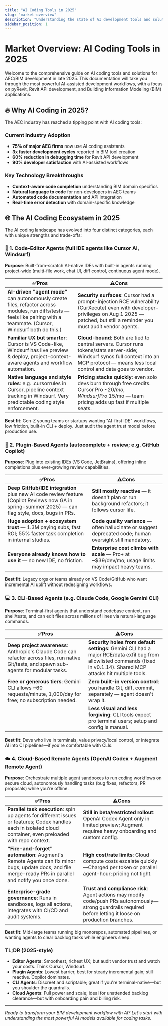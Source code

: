 ```yaml
---
title: "AI Coding Tools in 2025"
slug: "market-overview"
description: "Understanding the state of AI development tools and solutions for AEC/BIM development in late 2025"
sidebar_position: 1
---
```

# Market Overview: AI Coding Tools in 2025

Welcome to the comprehensive guide on AI coding tools and solutions for AEC/BIM development in late 2025. This documentation will take you through the most powerful AI-assisted development workflows, with a focus on pyRevit, Revit API development, and Building Information Modeling (BIM) applications.

## 🔥 Why AI Coding in 2025?

The AEC industry has reached a tipping point with AI coding tools:

### Current Industry Adoption

- **75% of major AEC firms** now use AI coding assistants
- **3x faster development cycles** reported in BIM tool creation
- **60% reduction in debugging time** for Revit API development
- **90% developer satisfaction** with AI-assisted workflows

### Key Technology Breakthroughs

- **Context-aware code completion** understanding BIM domain specifics
- **Natural language to code** for non-developers in AEC teams
- **Automated code documentation** and API integration
- **Real-time error detection** with domain-specific knowledge

## 🌐 The AI Coding Ecosystem in 2025

The AI coding landscape has evolved into four distinct categories, each with unique strengths and trade-offs:

### 🧰 1. Code-Editor Agents (full IDE agents like Cursor AI, Windsurf)

**Purpose**: Built-from-scratch AI-native IDEs with built-in agents running project-wide (multi-file work, chat UI, diff control, continuous agent mode).

| ✅**Pros**                                                                                                                                                                 | ⚠️**Cons**                                                                                                                                                                                   |
| -------------------------------------------------------------------------------------------------------------------------------------------------------------------------------- | ---------------------------------------------------------------------------------------------------------------------------------------------------------------------------------------------------- |
| **AI-driven "agent mode"** can autonomously create files, refactor across modules, run diffs/tests — feels like pairing with a teammate. (Cursor, Windsurf both do this.) | **Security surfaces**: Cursor had a prompt-injection RCE vulnerability (CurXecute) even with developer-privileges on Aug 1 2025 — patched, but still a reminder you must audit vendor agents. |
| **Familiar UX but smarter**: Cursor is VS Code-like, Windsurf has live preview & deploy, project-context-aware agents and workflow automation.                             | **Cloud-bound**: Both are tied to central servers. Cursor runs tokens/stats server-side; Windsurf syncs full context into an MCP protocol — means less local control and data goes to vendor. |
| **Native language and style rules**: e.g. .cursorrules in Cursor, pipeline context tracking in Windsurf. Very predictable coding style enforcement.                        | **Pricing stacks quickly**: even solo devs burn through free credits. Cursor Pro ~$20/mo, Windsurf Pro ~$15/mo — team pricing adds up fast if multiple seats.                                 |

**Best fit**: Gen-Z young teams or startups wanting "AI-first IDE" workflows, low friction, built-in CLI + deploy. Just audit the agent trust model before production use.

### 🧩 2. Plugin-Based Agents (autocomplete + review; e.g. GitHub Copilot)

**Purpose**: Plug into existing IDEs (VS Code, JetBrains), offering inline completions plus ever-growing review capabilities.

| ✅**Pros**                                                                                                                                           | ⚠️**Cons**                                                                                                |
| ---------------------------------------------------------------------------------------------------------------------------------------------------------- | ----------------------------------------------------------------------------------------------------------------- |
| **Deep GitHub/IDE integration** plus new AI code review feature (Copilot Reviews now GA in spring-summer 2025) — can flag style, docs, bugs in PRs. | **Still mostly reactive** — it doesn't plan or run background refactors; it follows cursor life.           |
| **Huge adoption + ecosystem trust** — 1.3M paying subs, fast ROI; 55% faster task completion in internal studies.                                   | **Code quality variance** — often hallucinate or suggest deprecated code; human oversight still mandatory. |
| **Everyone already knows how to use it** — no new IDE, no friction.                                                                                 | **Enterprise cost climbs with scale** — Pro+ at ~$39/dev/mo; usage limits may impact heavy teams.          |

**Best fit**: Legacy orgs or teams already on VS Code/GitHub who want incremental AI uplift without redesigning workflows.

### 💻 3. CLI-Based Agents (e.g. Claude Code, Google Gemini CLI)

**Purpose**: Terminal-first agents that understand codebase context, run shell/tests, and can edit files across millions of lines via natural-language commands.

| ✅**Pros**                                                                                                                                   | ⚠️**Cons**                                                                                                                                                             |
| -------------------------------------------------------------------------------------------------------------------------------------------------- | ------------------------------------------------------------------------------------------------------------------------------------------------------------------------------ |
| **Deep project awareness**: Anthropic's Claude Code can refactor across files, run native Git/tests, and spawn sub-agents for modular tasks. | **Security holes from default settings**: Gemini CLI had a major RCE/data exfil bug from allowlisted commands (fixed in v0.1.14). Shared MCP attacks hit multiple tools. |
| **Free or generous tiers**: Gemini CLI allows ~60 requests/minute, 1,000/day for free; no subscription needed.                               | **Zero built-in version control**: you handle Git, diff, commit, separately — agent doesn't wrap it.                                                                    |
|                                                                                                                                                    | **Less visual and less forgiving**: CLI tools expect pro terminal users; setup and config is manual.                                                                     |

**Best fit**: Devs who live in terminals, value privacy/local control, or integrate AI into CI pipelines—if you're comfortable with CLIs.

### ☁️ 4. Cloud-Based Remote Agents (OpenAI Codex + Augment Remote Agent)

**Purpose**: Orchestrate multiple agent sandboxes to run coding workflows on secure cloud, autonomously handling tasks (bug fixes, refactors, PR proposals) while you're offline.

| ✅**Pros**                                                                                                                                                      | ⚠️**Cons**                                                                                                                                                   |
| --------------------------------------------------------------------------------------------------------------------------------------------------------------------- | -------------------------------------------------------------------------------------------------------------------------------------------------------------------- |
| **Parallel task execution**: spin up agents for different issues or features; Codex handles each in isolated cloud container, even preloaded with repo context. | **Still in beta/restricted rollout**: OpenAI Codex Agent only in limited preview; Augment requires heavy onboarding and custom config.                         |
| **"Fire-and-forget" automation**: Augment's Remote Agents can fix minor bugs, update docs, and file merge-ready PRs in parallel and notify you once done.       | **High cost/rate limits**: Cloud compute costs escalate quickly—Charged per token or parallel agent-hour; pricing not tight.                                  |
| **Enterprise-grade governance**: Runs in sandboxes, logs all actions, integrates with CI/CD and audit systems.                                                  | **Trust and compliance risk**: Agent actions may modify code/push PRs autonomously—strong guardrails required before letting it loose on production branches. |

**Best fit**: Mid-large teams running big monorepos, automated pipelines, or wanting agents to clear backlog tasks while engineers sleep.

### TL;DR (2025-style)

- **Editor Agents**: Smoothest, richest UX; but audit vendor trust and watch your costs. Think Cursor, Windsurf.
- **Plugin Agents**: Lowest barrier, best for steady incremental gain; still reactive. Copilot dominates.
- **CLI Agents**: Discreet and scriptable; great if you're terminal-native—but you shoulder the guardrails.
- **Cloud Agents**: Full power and scale; ideal for unattended backlog clearance—but with onboarding pain and billing risk.

---

*Ready to transform your BIM development workflow with AI? Let's start with understanding the most powerful AI models available for coding tasks.*
